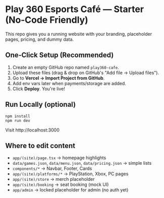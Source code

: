 # Play 360 Esports Café — Starter (No‑Code Friendly)

This repo gives you a running website with your branding, placeholder pages, pricing, and dummy data.

## One‑Click Setup (Recommended)
1. Create an empty GitHub repo named `play360-cafe`.
2. Upload these files (drag & drop on GitHub's "Add file → Upload files").
3. Go to **Vercel → Import Project from GitHub**.
4. Add env vars later when payments/storage are added.
5. Click **Deploy**. You're live!

## Run Locally (optional)
```
npm install
npm run dev
```
Visit http://localhost:3000

## Where to edit content
- `app/(site)/page.tsx` → homepage highlights
- `data/games.json`, `data/menu.json`, `data/pricing.json` → simple lists
- `components/*` → Navbar, Footer, Cards
- `app/(site)/platforms/*` → PlayStation, Xbox, PC pages
- `app/(site)/store` → merch placeholder
- `app/(site)/booking` → seat booking (mock UI)
- `app/admin` → locked placeholder for admin (no auth yet)

